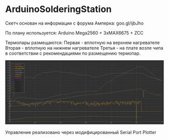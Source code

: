 # ArduinoSolderingStation
Скетч основан на информации с форума Амперка:
goo.gl/ijbJho


По плану используется: Arduino Mega2560 + 3xMAX6675 + ZCC

Термопары размещаются: 
Первая - вплотную на верхнем нагревателе
Вторая - вплотную на нижнем нагревателе
Третья - на плате возле чипа в соответствии с рекомендациями по размещению термопар.


![Sketch Graph example](Example.png)

Управление реализовано через модифицированный Serial Port Plotter
